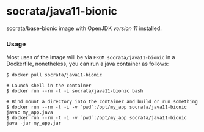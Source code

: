 socrata/java11-bionic
============

socrata/base-bionic image with OpenJDK *version 11* installed.

### Usage

Most uses of the image will be via `FROM socrata/java11-bionic` in a Dockerfile, nonetheless, you can run a java container as follows:

    $ docker pull socrata/java11-bionic

    # Launch shell in the container
    $ docker run --rm -t -i socrata/java11-bionic bash

    # Bind mount a directory into the container and build or run something
    $ docker run --rm -t -i -v `pwd`:/opt/my_app socrata/java11-bionic javac my_app.java
    $ docker run --rm -t -i -v `pwd`:/opt/my_app socrata/java11-bionic java -jar my_app.jar
